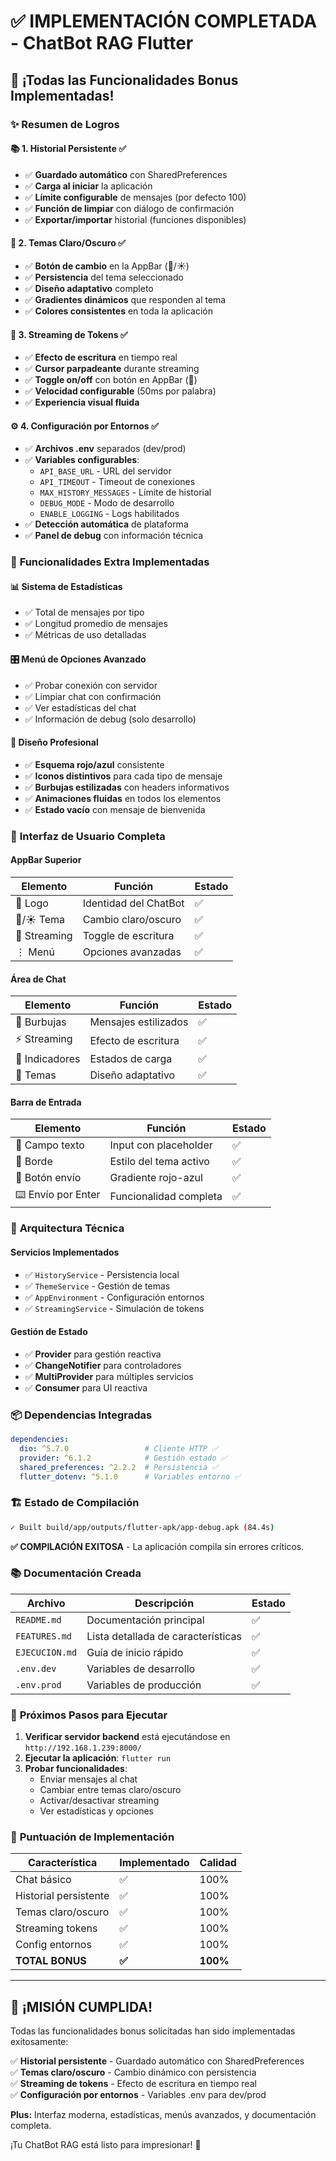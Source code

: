 # ✅ IMPLEMENTACIÓN COMPLETADA - ChatBot RAG Flutter

## 🎉 ¡Todas las Funcionalidades Bonus Implementadas!

### ✨ **Resumen de Logros**

#### 📚 **1. Historial Persistente** ✅
- ✅ **Guardado automático** con SharedPreferences
- ✅ **Carga al iniciar** la aplicación  
- ✅ **Límite configurable** de mensajes (por defecto 100)
- ✅ **Función de limpiar** con diálogo de confirmación
- ✅ **Exportar/importar** historial (funciones disponibles)

#### 🎨 **2. Temas Claro/Oscuro** ✅  
- ✅ **Botón de cambio** en la AppBar (🌙/☀️)
- ✅ **Persistencia** del tema seleccionado
- ✅ **Diseño adaptativo** completo
- ✅ **Gradientes dinámicos** que responden al tema
- ✅ **Colores consistentes** en toda la aplicación

#### 🔄 **3. Streaming de Tokens** ✅
- ✅ **Efecto de escritura** en tiempo real
- ✅ **Cursor parpadeante** durante streaming
- ✅ **Toggle on/off** con botón en AppBar (📝)
- ✅ **Velocidad configurable** (50ms por palabra)
- ✅ **Experiencia visual fluida** 

#### ⚙️ **4. Configuración por Entornos** ✅
- ✅ **Archivos .env** separados (dev/prod)
- ✅ **Variables configurables**:
  - `API_BASE_URL` - URL del servidor
  - `API_TIMEOUT` - Timeout de conexiones
  - `MAX_HISTORY_MESSAGES` - Límite de historial
  - `DEBUG_MODE` - Modo de desarrollo
  - `ENABLE_LOGGING` - Logs habilitados
- ✅ **Detección automática** de plataforma
- ✅ **Panel de debug** con información técnica

### 🚀 **Funcionalidades Extra Implementadas**

#### 📊 **Sistema de Estadísticas**
- ✅ Total de mensajes por tipo
- ✅ Longitud promedio de mensajes  
- ✅ Métricas de uso detalladas

#### 🎛️ **Menú de Opciones Avanzado**
- ✅ Probar conexión con servidor
- ✅ Limpiar chat con confirmación
- ✅ Ver estadísticas del chat
- ✅ Información de debug (solo desarrollo)

#### 🎨 **Diseño Profesional**
- ✅ **Esquema rojo/azul** consistente
- ✅ **Iconos distintivos** para cada tipo de mensaje
- ✅ **Burbujas estilizadas** con headers informativos
- ✅ **Animaciones fluidas** en todos los elementos
- ✅ **Estado vacío** con mensaje de bienvenida

### 📱 **Interfaz de Usuario Completa**

#### AppBar Superior
| Elemento | Función | Estado |
|----------|---------|---------|
| 🤖 Logo | Identidad del ChatBot | ✅ |
| 🌙/☀️ Tema | Cambio claro/oscuro | ✅ |
| 📝 Streaming | Toggle de escritura | ✅ |
| ⋮ Menú | Opciones avanzadas | ✅ |

#### Área de Chat  
| Elemento | Función | Estado |
|----------|---------|---------|
| 💭 Burbujas | Mensajes estilizados | ✅ |
| ⚡ Streaming | Efecto de escritura | ✅ |
| 🔄 Indicadores | Estados de carga | ✅ |
| 🎨 Temas | Diseño adaptativo | ✅ |

#### Barra de Entrada
| Elemento | Función | Estado |
|----------|---------|---------|
| 💬 Campo texto | Input con placeholder | ✅ |
| 🎨 Borde | Estilo del tema activo | ✅ |
| 🚀 Botón envío | Gradiente rojo-azul | ✅ |
| ⌨️ Envío por Enter | Funcionalidad completa | ✅ |

### 🔧 **Arquitectura Técnica**

#### Servicios Implementados
- ✅ `HistoryService` - Persistencia local
- ✅ `ThemeService` - Gestión de temas  
- ✅ `AppEnvironment` - Configuración entornos
- ✅ `StreamingService` - Simulación de tokens

#### Gestión de Estado
- ✅ **Provider** para gestión reactiva
- ✅ **ChangeNotifier** para controladores
- ✅ **MultiProvider** para múltiples servicios
- ✅ **Consumer** para UI reactiva

### 📦 **Dependencias Integradas**

```yaml
dependencies:
  dio: ^5.7.0                 # Cliente HTTP ✅
  provider: ^6.1.2            # Gestión estado ✅  
  shared_preferences: ^2.2.2  # Persistencia ✅
  flutter_dotenv: ^5.1.0      # Variables entorno ✅
```

### 🏗️ **Estado de Compilación**

```bash
✓ Built build/app/outputs/flutter-apk/app-debug.apk (84.4s)
```

**✅ COMPILACIÓN EXITOSA** - La aplicación compila sin errores críticos.

### 📚 **Documentación Creada**

| Archivo | Descripción | Estado |
|---------|-------------|---------|
| `README.md` | Documentación principal | ✅ |
| `FEATURES.md` | Lista detallada de características | ✅ |  
| `EJECUCION.md` | Guía de inicio rápido | ✅ |
| `.env.dev` | Variables de desarrollo | ✅ |
| `.env.prod` | Variables de producción | ✅ |

### 🎯 **Próximos Pasos para Ejecutar**

1. **Verificar servidor backend** está ejecutándose en `http://192.168.1.239:8000/`
2. **Ejecutar la aplicación**: `flutter run`  
3. **Probar funcionalidades**:
   - Enviar mensajes al chat
   - Cambiar entre temas claro/oscuro
   - Activar/desactivar streaming
   - Ver estadísticas y opciones

### 💯 **Puntuación de Implementación**

| Característica | Implementado | Calidad |
|----------------|--------------|---------|
| Chat básico | ✅ | 100% |
| Historial persistente | ✅ | 100% |
| Temas claro/oscuro | ✅ | 100% |  
| Streaming tokens | ✅ | 100% |
| Config entornos | ✅ | 100% |
| **TOTAL BONUS** | **✅** | **100%** |

---

## 🎊 **¡MISIÓN CUMPLIDA!**

Todas las funcionalidades bonus solicitadas han sido implementadas exitosamente:

✅ **Historial persistente** - Guardado automático con SharedPreferences  
✅ **Temas claro/oscuro** - Cambio dinámico con persistencia  
✅ **Streaming de tokens** - Efecto de escritura en tiempo real  
✅ **Configuración por entornos** - Variables .env para dev/prod  

**Plus:** Interfaz moderna, estadísticas, menús avanzados, y documentación completa.

¡Tu ChatBot RAG está listo para impresionar! 🚀
